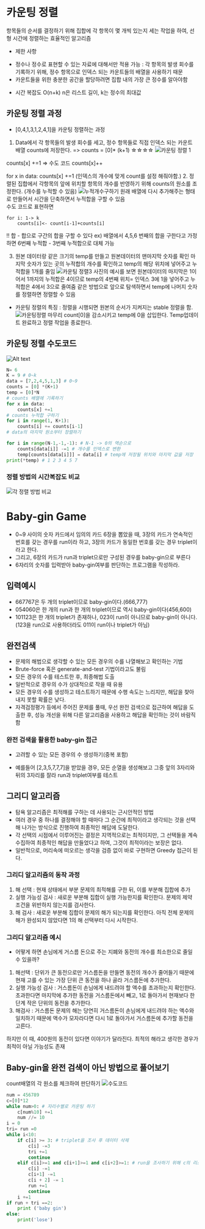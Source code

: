 # 카운팅 정렬
항목들의 순서를 결정하기 위해 집합에 각 항목이 몇 개씩 있는지 세는 작업을 하여, 선형 시간에 정렬하는 효율적인 알고리즘

* 제한 사항
 - 정수나 정수로 표현할 수 있는 자료에 대해서만 적용 가능 : 각 항목의 발생 회수를 기록하기 위해, 정수 항목으로 인덱스 되는 카운트들의 배열을 사용하기 때문
 - 카운트들을 위한 충분한 공간을 할당하려면 집합 내의 가장 큰 정수를 알아야함

* 시간 복잡도 O(n+k)
n은 리스트 길이, k는 정수의 최대값

## 카운팅 정렬 과정
- [0,4,1,3,1,2,4,1]을 카운팅 정렬하는 과정
1. Data에서 각 항목들의 발생 회수를 세고, 정수 항목들로 직접 인덱스 되는 카운트 배열 counts에 저장한다. => counts = [0]* (k+1) ☆☆☆☆
![카운팅 정렬 1](<카운팅정렬 1.PNG>)

counts[x] +=1 => 수도 코드 counts[x]++

for x in data:
counts[x] +=1 (인덱스의 개수에 맞게 count를 설정 해줘야함.)
2. 정렬된 집합에서 각항목의 앞에 위치할 항목의 개수를 반영하기 위해 counts의 원소를 조정한다.
(개수를 누적할 수 있음)
![누적개수구하기](<카운팅정렬 2.PNG>)
원래 배열에 다시 추가해주는 형태로 만들어서 시간을 단축하면서 누적합을 구할 수 있음<br>
수도 코드로 표현하면
```
for i: 1-> k
    counts[i]<- count[i-1]+counts[i]
```
!! 합 - 합으로 구간의 합을 구할 수 있다
ex) 배열에서 4,5,6 번째의 합을 구한다고 가정하면
6번째 누적합 - 3번째 누적합으로 대체 가능

3. 원본 데이터랑 같은 크기의 temp를 만들고 
원본데이터의 맨마지막 숫자를 확인 마지막 숫자가 있는 곳의 누적합의 개수를 확인하고 temp의 해당 위치에 넣어주고 누적합을 1개를 줄임
![카운팅 정렬3](<카운팅정렬 3.PNG>)
사진의 예시를 보면 원본데이터의 마지막은 1이어서 1까지의 누적합은 4이므로 temp의 4번째 위치= 인덱스 3에 1을 넣어주고 누적합은 4에서 3으로 줄여줌
같은 방법으로 앞으로 탐색하면서 temp에 나머지 숫자를 정렬하면 정렬할 수 있음
* 카운팅 정렬의 특징 : 정렬을 시행되면 원본의 순서가 지켜지는 stable 정렬을 함.
![카운팅정렬 마무리](<카운팅정렬 4.PNG>)
count[0]을 감소시키고 temp에 0을 삽입한다.
Temp업데이트 완료하고 정렬 작업을 종료한다.


## 카운팅 정렬 수도코드
![Alt text](<카운팅 정렬 알고리즘.PNG>)

```py
N= 6
K = 9 # 0~k
data = [7,2,4,5,1,3] # 0~9
counts = [0] *(K+1)
temp = [0]*N
# counts 배열에 기록하기
for x in data:
    counts[x] +=1
# counts 누적합 구하기
for i in range(1, K+1):
    counts[i] += counts[i-1]
# data의 마지막 원소부터 정렬하기

for i in range(N-1,-1,-1): # N-1 -> 0의 역순으로
    counts[data[i]] -=1 # 개수를 인덱스로 변환
    temp[counts[data[i]]] = data[i] # temp에 저장될 위치와 마지막 값을 저장
print(*temp) # 1 2 3 4 5 7
```
### 정렬 방법의 시간복잡도 비교
![각 정렬 방법 비교](<정렬방법 비교.PNG>)


# Baby-gin Game
* 0~9 사이의 숫자 카드에서 임의의 카드 6장을 뽑았을 때, 3장의 카드가 연속적인 번호를 갖는 경우를 run이라 하고, 3장의 카드가 동일한 번호를 갖는 경우 triplet이라고 한다.
* 그리고, 6장의 카드가 run과 triplet으로만 구성된 경우를 baby-gin으로 부른다
* 6자리의 숫자를 입력받아 baby-gin여부를 판단하는 프로그램을 작성하라.
## 입력예시
* 667767은 두 개의 triplet이므로 baby-gin이다.(666,777)
* 054060은 한 개의 run과 한 개의 triplet이므로 역시 baby-gin이다(456,600)
* 101123은 한 개의 triplet가 존재하나, 023이 run이 아니므로 baby-gin이 아니다.(123을 run으로 사용하더라도 011이 run이나 triplet가 아님)

## 완전검색
* 문제의 해법으로 생각할 수 있는 모든 경우의 수를 나열해보고 확인하는 기법
* Brute-force 혹은 generate-and-test 기법이라고도 불림
* 모든 경우의 수를 테스트한 후, 최종해법 도출
* 일반적으로 경우의 수가 상대적으로 작을 때 유용
* 모든 경우의 수를 생성하고 테스트하기 때문에 수행 속도는 느리지만, 해답을 찾아내지 못할 확률은 낮다.
* 자격검정평가 등에서 주어진 문제를 풀때, 우선 완전 검색으로 접근하여 해답을 도출한 후, 성능 개선을 위해 다른 알고리즘을 사용하고 해답을 확인하는 것이 바람직함

### 완전 검색을 활용한 baby-gin 접근
* 고려할 수 있는 모든 경우의 수 생성하기(중복 포함)
- 예를들어 [2,3,5,7,7,7]을 받았을 경우, 모든 순열을 생성해보고 그중 앞의 3자리와 뒤의 3자리를 잘라 run과 triplet여부를 테스트

## 그리디 알고리즘
* 탐욕 알고리즘은 최적해를 구하는 데 사용되는 근시안적인 방법
* 여러 경우 중 하나를 결정해야 할 때마다 그 순간에 최적이라고 생각되는 것을 선택해 나가는 방식으로 진행하여 최종적인 해답에 도달한다.
* 각 선택의 시점에서 이루어진는 결정은 지역적으로는 최적이지만, 그 선택들을 계속 수집하여 최종적인 해답을 만들었다고 하여, 그것이 최적이라는 보장은 없다.
* 일반적으로, 머리속에 떠오르는 생각을 검증 없이 바로 구현하면 Greedy 접근이 된다.
### 그리디 알고리즘의 동작 과정
1. 해 선택 : 현재 상태에서 부분 문제의 최적해를 구한 뒤, 이를 부분해 집합에 추가
2. 실행 가능성 검사 : 새로운 부분해 집합이 실행 가능한지를 확인한다.
문제의 제약 조건을 위반하지 않는지를 검사한다.
3. 해 검사 : 새로운 부분해 집합이 문제의 해가 되는지를 확인한다.
아직 전체 문제의 해가 완성되지 않았다면 1의 해 선택부터 다시 시작한다.

### 그리디 알고리즘 예시
* 어떻게 하면 손님에게 거스름 돈으로 주는 지폐와 동전의 개수를 최소한으로 줄일 수 있을까?
1. 해선택 : 단위가 큰 동전으로만 거스름돈을 만들면 동전의 개수가 줄어들기 때문에 현재 고를 수 있는 가장 단위 큰 동전을 하나 골라 거스름돈에 추가한다.
2. 실행 가능성 검사 : 거스름돈이 손님에게 내드려야 할 액수를 초과하는지 확인한다. 초과한다면 마지막에 추가한 동전을 거스름돈에서 빼고, 1로 돌아가서 현재보다 한단계 작은 단위의 동전을 추가한다.
3. 해검사 : 거스름돈 문제의 해는 당연히 거스름돈이 손님에게 내드려야 하는 액수와 일치하기 때문에 액수가 모자라다면 다시 1로 돌아가서 거스름돈에 추가할 동전을 고른다.

하지만 이 때, 400원의 동전이 있다면 이야기가 달라진다. 최적의 해라고 생각한 경우가 최적이 아닐 가능성도 존재

## Baby-gin을 완전 검색이 아닌 방법으로 풀어보기
count배열의 각 원소를 체크하여 판단하기
![수도코드](<baby-gin count배열.PNG>)

```py
num = 456789
c=[0]*12
while num>0: # 자리수별로 카운팅 하기
    c[num%10] +=1
    num //= 10
i = 0
tri= run =0
while i<10:
    if c[i] >= 3: # triplet을 조사 후 데이터 삭제
        c[i] -=3
        tri +=1
        continue
    elif c[i]>=1 and c[i+1]>=1 and c[i+2]>=1: # run을 조사하기 위해 c의 리스트에 마지막에 두개의 더미를 추가함
        c[i] -=1
        c[i+1] -=1
        c[i + 2] -= 1
        run +=1
        continue
    i +=1
if run + tri ==2:
    print ('baby gin')
else:
    print('lose')

```